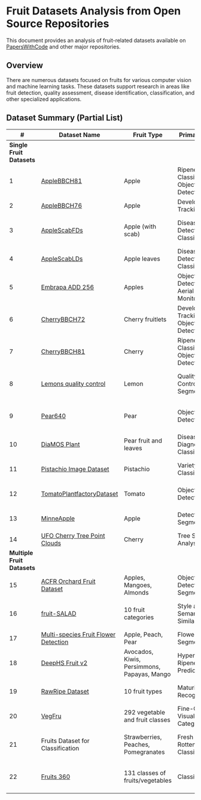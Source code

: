 # Fruit Datasets Analysis from Open Source Repositories

This document provides an analysis of fruit-related datasets available on [PapersWithCode](https://paperswithcode.com/datasets?q=fruit&v=lst&o=match) and other major repositories. 

## Overview

There are numerous datasets focused on fruits for various computer vision and machine learning tasks. These datasets support research in areas like fruit detection, quality assessment, disease identification, classification, and other specialized applications.

## Dataset Summary (Partial List)

| # | Dataset Name | Fruit Type | Primary Task | Size |
|---|--------------|------------|--------------|------|
| **Single Fruit Datasets** |
| 1 | [AppleBBCH81](https://github.com/agriculture-food-cas/AppleBBCH81) | Apple | Ripeness Classification, Object Detection | 3008×2000 → 640×640 crops (30% overlap) |
| 2 | [AppleBBCH76](https://github.com/agriculture-food-cas/AppleBBCH76) | Apple | Development Tracking | BBCH76 stage documentation |
| 3 | [AppleScabFDs](https://github.com/agriculture-food-cas/AppleScabFDs) | Apple (with scab) | Disease Detection, Classification | Multiple smartphone resolutions (12-48MP) |
| 4 | [AppleScabLDs](https://github.com/agriculture-food-cas/AppleScabLDs) | Apple leaves | Disease Detection, Classification | Field images from multiple devices |
| 5 | [Embrapa ADD 256](https://github.com/agriculture-food-cas/EmbrapaADD256) | Apples | Object Detection, Aerial Monitoring | 1,139 drone images (2,471 apples) |
| 6 | [CherryBBCH72](https://github.com/agriculture-food-cas/CherryBBCH72) | Cherry fruitlets | Development Tracking, Object Detection | 3008×2000 → 640×640 crops |
| 7 | [CherryBBCH81](https://github.com/agriculture-food-cas/CherryBBCH81) | Cherry | Ripeness Classification, Object Detection | 6016×4000 → 640×640 crops |
| 8 | [Lemons quality control](https://github.com/agriculture-food-cas/lemon-dataset) | Lemon | Quality Control, Segmentation | 2,690 annotated images (1056×1056) |
| 9 | [Pear640](https://github.com/agriculture-food-cas/Pear640) | Pear | Object Detection | YOLO-optimized 640×640 crops |
| 10 | [DiaMOS Plant](https://github.com/agriculture-food-cas/DiaMOS) | Pear fruit and leaves | Disease Diagnosis, Classification | 3,505 field images (13.1 GB) |
| 11 | [Pistachio Image Dataset](https://github.com/agriculture-food-cas/Pistachio) | Pistachio | Variety Classification | 2,148 images (16 attributes each) |
| 12 | [TomatoPlantfactoryDataset](https://github.com/agriculture-food-cas/TomatoPlantfactoryDataset) | Tomato | Object Detection | Plant factory environment images |
| 13 | [MinneApple](https://github.com/agriculture-food-cas/MinneApple) | Apple | Detection and Segmentation | 1,000 images (41k+ instances) |
| 14 | [UFO Cherry Tree Point Clouds](https://github.com/agriculture-food-cas/UFO-Cherry-Tree-Point-Clouds) | Cherry | Tree Structure Analysis | 82 3D point clouds |
| **Multiple Fruit Datasets** |
| 15 | [ACFR Orchard Fruit Dataset](https://github.com/agriculture-food-cas/acfr-multifruit-2016) | Apples, Mangoes, Almonds | Object Detection, Segmentation | 3,704 orchard images |
| 16 | [fruit-SALAD](https://github.com/agriculture-food-cas/fruit-SALAD) | 10 fruit categories | Style and Semantic Similarity | 10,000 synthetic images (15.8 GB) |
| 17 | [Multi-species Fruit Flower Detection](https://github.com/agriculture-food-cas/Multi-species-fruit-flower) | Apple, Peach, Pear | Flower Segmentation | 197 images (1.74 GB) |
| 18 | [DeepHS Fruit v2](https://github.com/agriculture-food-cas/deephs_fruit) | Avocados, Kiwis, Persimmons, Papayas, Mango | Hyperspectral Ripeness Prediction | 5,689 hyperspectral recordings |
| 19 | [RawRipe Dataset](https://github.com/agriculture-food-cas/RawRipe) | 10 fruit types | Maturity Recognition | Raw/ripe pairs across 10 species |
| 20 | [VegFru](https://github.com/agriculture-food-cas/vegfru) | 292 vegetable and fruit classes | Fine-Grained Visual Categorization | 160,000+ categorized images |
| 21 | Fruits Dataset for Classification | Strawberries, Peaches, Pomegranates | Fresh vs. Rotten Classification | 1,500 controlled images (300×300) |
| 22 | [Fruits 360](https://github.com/fruits-360/) | 131 classes of fruits/vegetables | Classification | 90,483 images (100×100 white bg) |
